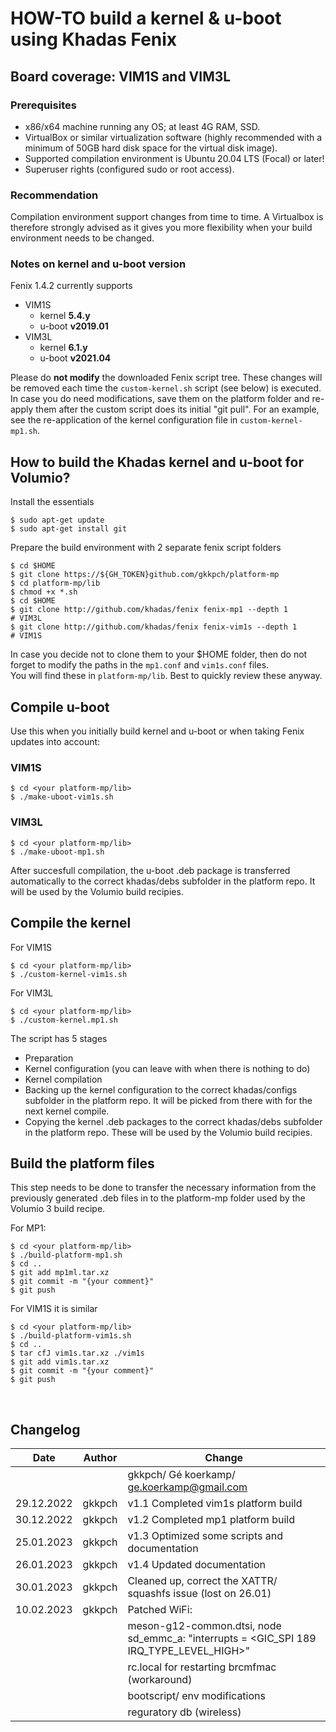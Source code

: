 # **HOW-TO build a kernel & u-boot using Khadas Fenix**
## **Board coverage: VIM1S and VIM3L** 
### **Prerequisites** 

- x86/x64 machine running any OS; at least 4G RAM, SSD.
- VirtualBox or similar virtualization software (highly recommended with a minimum of 50GB hard disk space for the virtual disk image).
- Supported compilation environment is Ubuntu 20.04 LTS (Focal) or later!
- Superuser rights (configured sudo or root access).

### **Recommendation**
Compilation environment support changes from time to time.
A Virtualbox is therefore strongly advised as it gives you more flexibility when your build environment needs to be changed.

### **Notes on kernel and u-boot version**
Fenix 1.4.2 currently supports 
- VIM1S
    - kernel **5.4.y**
    - u-boot **v2019.01**
- VIM3L
    - kernel **6.1.y** 
    - u-boot **v2021.04**

Please do **not modify** the downloaded Fenix script tree.
These changes will be removed each time the ```custom-kernel.sh``` script (see below) is executed.
In case you do need modifications, save them on the platform folder and re-apply them after the custom script does its initial "git pull".
For an example, see the re-application of the kernel configuration file in ```custom-kernel-mp1.sh```.

## **How to build the Khadas kernel and u-boot for Volumio?**

Install the essentials
```
$ sudo apt-get update
$ sudo apt-get install git
```

Prepare the build environment with 2 separate fenix script folders

```
$ cd $HOME
$ git clone https://${GH_TOKEN}github.com/gkkpch/platform-mp
$ cd platform-mp/lib
$ chmod +x *.sh
$ cd $HOME
$ git clone http://github.com/khadas/fenix fenix-mp1 --depth 1         # VIM3L
$ git clone http://github.com/khadas/fenix fenix-vim1s --depth 1       # VIM1S
```
In case you decide not to clone them to your $HOME folder, then do not forget to
modify the paths in the ```mp1.conf``` and ```vim1s.conf``` files.  
You will find these in ```platform-mp/lib```. Best to quickly review these anyway.

## **Compile u-boot**

Use this when you initially build kernel and u-boot or when taking Fenix updates into account:
### VIM1S

```
$ cd <your platform-mp/lib>
$ ./make-uboot-vim1s.sh
```
### VIM3L
```
$ cd <your platform-mp/lib>
$ ./make-uboot-mp1.sh
```

After succesfull compilation, the u-boot .deb package is transferred automatically to the correct khadas/debs subfolder in the platform repo. It will be used by the Volumio build recipies.

## **Compile the kernel** ##

For VIM1S 
```
$ cd <your platform-mp/lib>
$ ./custom-kernel-vim1s.sh
```
For VIM3L
```
$ cd <your platform-mp/lib>
$ ./custom-kernel.mp1.sh
```
The script has 5 stages
- Preparation 
- Kernel configuration (you can leave with <exit> when there is nothing to do)
- Kernel compilation
- Backing up the kernel configuration to the correct khadas/configs subfolder in the platform repo. It will be picked from there with for the next kernel compile.
- Copying the kernel .deb packages to the correct khadas/debs subfolder in the platform repo. These will be used by the Volumio build recipies.

## **Build the platform files** ##

This step needs to be done to transfer the necessary information from the previously generated .deb files in to the platform-mp folder used by the Volumio 3 build recipe.

For MP1:
```
$ cd <your platform-mp/lib>
$ ./build-platform-mp1.sh
$ cd ..
$ git add mp1ml.tar.xz
$ git commit -m "{your comment}"
$ git push
```

For VIM1S it is similar
```
$ cd <your platform-mp/lib>
$ ./build-platform-vim1s.sh
$ cd ..
$ tar cfJ vim1s.tar.xz ./vim1s
$ git add vim1s.tar.xz
$ git commit -m "{your comment}"
$ git push
```

<br />

## Changelog

<sub> 

|Date|Author|Change
|---|---|---|
|||gkkpch/ Gé koerkamp/ ge.koerkamp@gmail.com
|29.12.2022|gkkpch|v1.1 Completed vim1s platform build
|30.12.2022|gkkpch|v1.2 Completed mp1 platform build
|25.01.2023|gkkpch|v1.3 Optimized some scripts and documentation
|26.01.2023|gkkpch|v1.4 Updated documentation
|30.01.2023|gkkpch|Cleaned up, correct the XATTR/ squashfs issue (lost on 26.01)
|10.02.2023|gkkpch|Patched WiFi: 
|||meson-g12-common.dtsi, node sd_emmc_a: "interrupts = <GIC_SPI 189 IRQ_TYPE_LEVEL_HIGH>"
|||rc.local for restarting brcmfmac (workaround)
|||bootscript/ env modifications
|||reguratory db (wireless)


